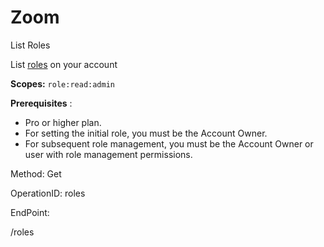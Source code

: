 #     Zoom


List Roles

List [roles](https://support.zoom.us/hc/en-us/articles/115001078646-Role-Based-Access-Control) on your account

**Scopes:** `role:read:admin`
 
**Prerequisites** :
*  Pro or higher plan. 
*  For setting the initial role, you must be the Account Owner. 
*  For subsequent role management, you must be the Account Owner or user with role management permissions.

Method: Get

OperationID: roles

EndPoint:

/roles
